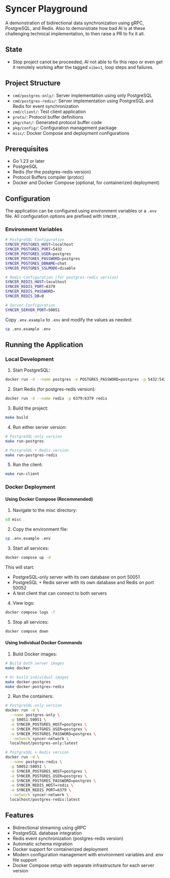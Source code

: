 # Syncer Playground

A demonstration of bidirectional data synchronization using gRPC, PostgreSQL, and Redis. Also to demonstrate how bad AI is at these challenging technical implementation, to then raise a PR to fix it all.

## State

- Stop project canot be proceeded, AI not able to fix this repo or even get it remotely working after the tagged `vibev1`, loop steps and failures.

## Project Structure

- `cmd/postgres-only/`: Server implementation using only PostgreSQL
- `cmd/postgres-redis/`: Server implementation using PostgreSQL and Redis for event synchronization
- `cmd/client/`: Test client application
- `proto/`: Protocol buffer definitions
- `pkg/chat/`: Generated protocol buffer code
- `pkg/config/`: Configuration management package
- `misc/`: Docker Compose and deployment configurations

## Prerequisites

- Go 1.23 or later
- PostgreSQL
- Redis (for the postgres-redis version)
- Protocol Buffers compiler (protoc)
- Docker and Docker Compose (optional, for containerized deployment)

## Configuration

The application can be configured using environment variables or a `.env` file. All configuration options are prefixed with `SYNCER_`.

### Environment Variables

```bash
# PostgreSQL Configuration
SYNCER_POSTGRES_HOST=localhost
SYNCER_POSTGRES_PORT=5432
SYNCER_POSTGRES_USER=postgres
SYNCER_POSTGRES_PASSWORD=postgres
SYNCER_POSTGRES_DBNAME=chat
SYNCER_POSTGRES_SSLMODE=disable

# Redis Configuration (for postgres-redis version)
SYNCER_REDIS_HOST=localhost
SYNCER_REDIS_PORT=6379
SYNCER_REDIS_PASSWORD=
SYNCER_REDIS_DB=0

# Server Configuration
SYNCER_SERVER_PORT=50051
```

Copy `.env.example` to `.env` and modify the values as needed:

```bash
cp .env.example .env
```

## Running the Application

### Local Development

1. Start PostgreSQL:

```bash
docker run -d --name postgres -e POSTGRES_PASSWORD=postgres -p 5432:5432 postgres
```

2. Start Redis (for postgres-redis version):

```bash
docker run -d --name redis -p 6379:6379 redis
```

3. Build the project:

```bash
make build
```

4. Run either server version:

```bash
# PostgreSQL-only version
make run-postgres

# PostgreSQL + Redis version
make run-postgres-redis
```

5. Run the client:

```bash
make run-client
```

### Docker Deployment

#### Using Docker Compose (Recommended)

1. Navigate to the misc directory:

```bash
cd misc
```

2. Copy the environment file:

```bash
cp .env.example .env
```

3. Start all services:

```bash
docker compose up -d
```

This will start:

- PostgreSQL-only server with its own database on port 50051
- PostgreSQL + Redis server with its own database and Redis on port 50052
- A test client that can connect to both servers

4. View logs:

```bash
docker compose logs -f
```

5. Stop all services:

```bash
docker compose down
```

#### Using Individual Docker Commands

1. Build Docker images:

```bash
# Build both server images
make docker

# Or build individual images
make docker-postgres
make docker-postgres-redis
```

2. Run the containers:

```bash
# PostgreSQL-only version
docker run -d \
  --name postgres-only \
  -p 50051:50051 \
  -e SYNCER_POSTGRES_HOST=postgres \
  -e SYNCER_POSTGRES_USER=postgres \
  -e SYNCER_POSTGRES_PASSWORD=postgres \
  --network syncer-network \
  localhost/postgres-only:latest

# PostgreSQL + Redis version
docker run -d \
  --name postgres-redis \
  -p 50052:50051 \
  -e SYNCER_POSTGRES_HOST=postgres \
  -e SYNCER_POSTGRES_USER=postgres \
  -e SYNCER_POSTGRES_PASSWORD=postgres \
  -e SYNCER_REDIS_HOST=redis \
  -e SYNCER_REDIS_PORT=6379 \
  --network syncer-network \
  localhost/postgres-redis:latest
```

## Features

- Bidirectional streaming using gRPC
- PostgreSQL database integration
- Redis event synchronization (postgres-redis version)
- Automatic schema migration
- Docker support for containerized deployment
- Modern configuration management with environment variables and .env file support
- Docker Compose setup with separate infrastructure for each server version
